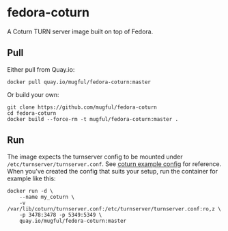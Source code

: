 fedora-coturn
=============

A Coturn TURN server image built on top of Fedora.

Pull
----

Either pull from Quay.io:

    docker pull quay.io/mugful/fedora-coturn:master

Or build your own:

    git clone https://github.com/mugful/fedora-coturn
    cd fedora-coturn
    docker build --force-rm -t mugful/fedora-coturn:master .

Run
---

The image expects the turnserver config to be mounted under
`/etc/turnserver/turnserver.conf`. See
[coturn example config](https://github.com/coturn/coturn/blob/master/examples/etc/turnserver.conf) for
reference. When you've created the config that suits your setup, run
the container for example like this:

    docker run -d \
        --name my_coturn \
        -v /var/lib/coturn/turnserver.conf:/etc/turnserver/turnserver.conf:ro,z \
        -p 3478:3478 -p 5349:5349 \
        quay.io/mugful/fedora-coturn:master

